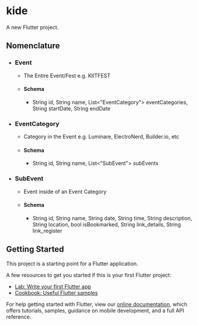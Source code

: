 # kide

A new Flutter project.

## Nomenclature

- ### Event
    - The Entire Event/Fest e.g. KIITFEST
    - #### Schema
        - String id, String name, List<"EventCategory"> eventCategories, String startDate, String endDate
- ### EventCategory
    - Category in the Event e.g. Luminare, ElectroNerd, Builder.io, etc
    - #### Schema
        - String id, String name, List<"SubEvent"> subEvents
- ### SubEvent
    - Event inside of an Event Category
    - #### Schema
        - String id, String name, String date, String time, String description, String location, bool isBookmarked, String link_details, String link_register



## Getting Started

This project is a starting point for a Flutter application.

A few resources to get you started if this is your first Flutter project:

- [Lab: Write your first Flutter app](https://flutter.dev/docs/get-started/codelab)
- [Cookbook: Useful Flutter samples](https://flutter.dev/docs/cookbook)

For help getting started with Flutter, view our
[online documentation](https://flutter.dev/docs), which offers tutorials,
samples, guidance on mobile development, and a full API reference.
